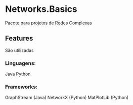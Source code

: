 # Networks.Basics
Pacote para projetos de Redes Complexas

## Features
São utilizadas

### Linguagens:
Java
Python

### Frameworks:
GraphStream (Java)
NetworkX (Python)
MatPlotLib (Python)

